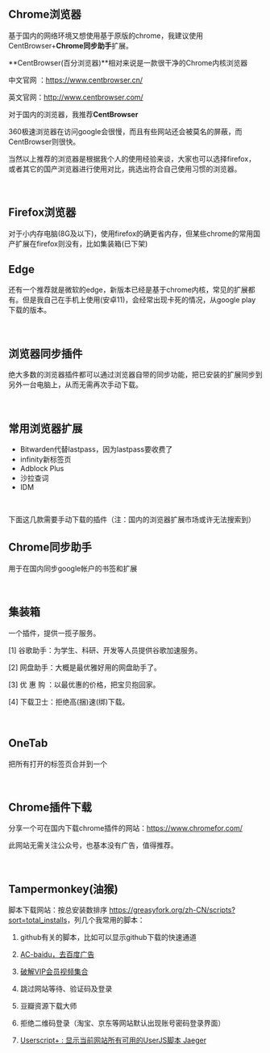 ## Chrome浏览器

基于国内的网络环境又想使用基于原版的chrome，我建议使用CentBrowser+**Chrome同步助手**扩展。

**CentBrowser(百分浏览器)**相对来说是一款很干净的Chrome内核浏览器

中文官网 ：https://www.centbrowser.cn/

英文官网：http://www.centbrowser.com/

对于国内的浏览器，我推荐**CentBrowser**

360极速浏览器在访问google会很慢，而且有些网站还会被莫名的屏蔽，而CentBrowser则很快。

当然以上推荐的浏览器是根据我个人的使用经验来谈，大家也可以选择firefox，或者其它的国产浏览器进行使用对比，挑选出符合自己使用习惯的浏览器。

​      

## Firefox浏览器

对于小内存电脑(8G及以下)，使用firefox的确更省内存，但某些chrome的常用国产扩展在firefox则没有，比如集装箱(已下架)



## Edge

还有一个推荐就是微软的edge，新版本已经是基于chrome内核，常见的扩展都有。但是我自己在手机上使用(安卓11)，会经常出现卡死的情况，从google play 下载的版本。

​      

## 浏览器同步插件

绝大多数的浏览器插件都可以通过浏览器自带的同步功能，把已安装的扩展同步到另外一台电脑上，从而无需再次手动下载。

​      

## 常用浏览器扩展

- Bitwarden代替lastpass，因为lastpass要收费了
- infinity新标签页
- Adblock Plus
- 沙拉查词
- IDM

​      

下面这几款需要手动下载的插件（注：国内的浏览器扩展市场或许无法搜索到）

## Chrome同步助手

用于在国内同步google帐户的书签和扩展

​      

##  集装箱 

 一个插件，提供一揽子服务。 

[1] 谷歌助手：为学生、科研、开发等人员提供谷歌加速服务。

[2] 网盘助手：大概是最优雅好用的网盘助手了。

[3] 优 惠 购 ：以最优惠的价格，把宝贝抱回家。

[4] 下载卫士：拒绝高(捆)速(绑)下载。

​     

## OneTab 

把所有打开的标签页合并到一个

​      

## Chrome插件下载

分享一个可在国内下载chrome插件的网站：https://www.chromefor.com/

此网站无需关注公众号，也基本没有广告，值得推荐。

​      


## Tampermonkey(油猴)

脚本下载网站：按总安装数排序   <https://greasyfork.org/zh-CN/scripts?sort=total_installs>，列几个我常用的脚本：

1. github有关的脚本，比如可以显示github下载的快速通道

2. [AC-baidu，去百度广告](https://greasyfork.org/zh-CN/scripts/14178-ac-baidu-%E9%87%8D%E5%AE%9A%E5%90%91%E4%BC%98%E5%8C%96%E7%99%BE%E5%BA%A6%E6%90%9C%E7%8B%97%E8%B0%B7%E6%AD%8C%E6%90%9C%E7%B4%A2-%E5%8E%BB%E5%B9%BF%E5%91%8A-favicon-%E5%8F%8C%E5%88%97)

3. [破解VIP会员视频集合](<https://greasyfork.org/zh-CN/scripts/27530-%E7%A0%B4%E8%A7%A3vip%E4%BC%9A%E5%91%98%E8%A7%86%E9%A2%91%E9%9B%86%E5%90%88>)

4. 跳过网站等待、验证码及登录

5. 豆瓣资源下载大师

6. 拒绝二维码登录（淘宝、京东等网站默认出现账号密码登录界面）

7. [Userscript+ : 显示当前网站所有可用的UserJS脚本 Jaeger](https://greasyfork.org/zh-CN/scripts/24508-userscript-show-site-all-userjs)